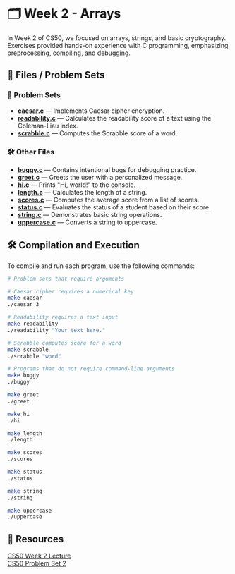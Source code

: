 # 🗂️ Week 2 - Arrays

In Week 2 of CS50, we focused on arrays, strings, and basic cryptography. Exercises provided hands-on experience with C programming, emphasizing preprocessing, compiling, and debugging.

## 📂 Files / Problem Sets

### 🔐 Problem Sets

- [**caesar.c**](week2-arrays/caesar.c) — Implements Caesar cipher encryption.
- [**readability.c**](week2-arrays/readability.c) — Calculates the readability score of a text using the Coleman-Liau index.
- [**scrabble.c**](week2-arrays/scrabble.c) — Computes the Scrabble score of a word.

### 🛠️ Other Files

- [**buggy.c**](week2-arrays/buggy.c) — Contains intentional bugs for debugging practice.
- [**greet.c**](week2-arrays/greet.c) — Greets the user with a personalized message.
- [**hi.c**](week2-arrays/hi.c) — Prints "Hi, world!" to the console.
- [**length.c**](week2-arrays/length.c) — Calculates the length of a string.
- [**scores.c**](week2-arrays/scores.c) — Computes the average score from a list of scores.
- [**status.c**](week2-arrays/status.c) — Evaluates the status of a student based on their score.
- [**string.c**](week2-arrays/string.c) — Demonstrates basic string operations.
- [**uppercase.c**](week2-arrays/uppercase.c) — Converts a string to uppercase.

## 🛠️ Compilation and Execution

To compile and run each program, use the following commands:

```bash
# Problem sets that require arguments

# Caesar cipher requires a numerical key
make caesar
./caesar 3

# Readability requires a text input
make readability
./readability "Your text here."

# Scrabble computes score for a word
make scrabble
./scrabble "word"

# Programs that do not require command-line arguments
make buggy
./buggy

make greet
./greet

make hi
./hi

make length
./length

make scores
./scores

make status
./status

make string
./string

make uppercase
./uppercase

```

## 🔗 Resources
[CS50 Week 2 Lecture](https://cs50.harvard.edu/x/weeks/2/?utm_source=chatgpt.com)<br>
[CS50 Problem Set 2](https://cs50.harvard.edu/x/psets/2/)
